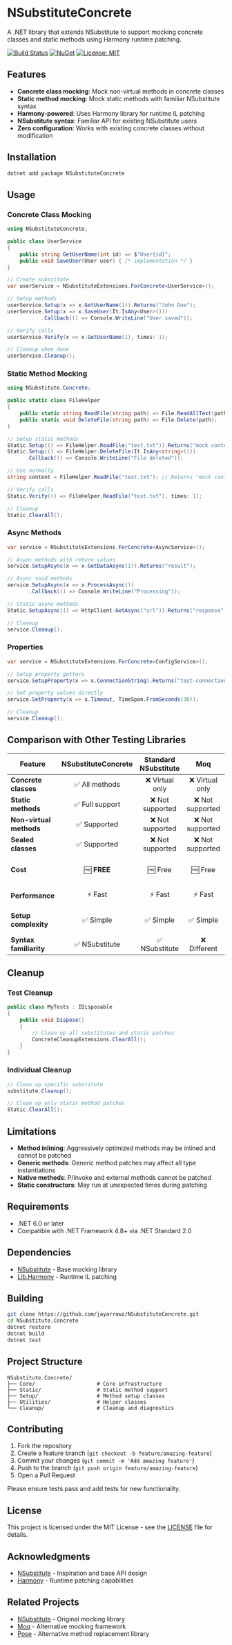 # NSubstituteConcrete

A .NET library that extends NSubstitute to support mocking concrete classes and static methods using Harmony runtime patching.

[![Build Status](https://github.com/jayarrowz/NSubstituteConcrete/workflows/CI/badge.svg)](https://github.com/jayarrowz/NSubstituteConcrete/actions)
[![NuGet](https://img.shields.io/nuget/v/NSubstituteConcrete.svg)](https://www.nuget.org/packages/NSubstituteConcrete)
[![License: MIT](https://img.shields.io/badge/License-MIT-yellow.svg)](https://opensource.org/licenses/MIT)

## Features

- **Concrete class mocking**: Mock non-virtual methods in concrete classes
- **Static method mocking**: Mock static methods with familiar NSubstitute syntax
- **Harmony-powered**: Uses Harmony library for runtime IL patching
- **NSubstitute syntax**: Familiar API for existing NSubstitute users
- **Zero configuration**: Works with existing concrete classes without modification

## Installation

```bash
dotnet add package NSubstituteConcrete
```

## Usage

### Concrete Class Mocking

```csharp
using NSubstituteConcrete;

public class UserService
{
    public string GetUserName(int id) => $"User{id}";
    public void SaveUser(User user) { /* implementation */ }
}

// Create substitute
var userService = NSubstituteExtensions.ForConcrete<UserService>();

// Setup methods
userService.Setup(x => x.GetUserName(1)).Returns("John Doe");
userService.Setup(x => x.SaveUser(It.IsAny<User>()))
           .Callback(() => Console.WriteLine("User saved"));

// Verify calls
userService.Verify(x => x.GetUserName(1), times: 1);

// Cleanup when done
userService.Cleanup();
```

### Static Method Mocking

```csharp
using NSubstitute.Concrete;

public static class FileHelper
{
    public static string ReadFile(string path) => File.ReadAllText(path);
    public static void DeleteFile(string path) => File.Delete(path);
}

// Setup static methods
Static.Setup(() => FileHelper.ReadFile("test.txt")).Returns("mock content");
Static.Setup(() => FileHelper.DeleteFile(It.IsAny<string>()))
      .Callback(() => Console.WriteLine("File deleted"));

// Use normally
string content = FileHelper.ReadFile("test.txt"); // Returns "mock content"

// Verify calls
Static.Verify(() => FileHelper.ReadFile("test.txt"), times: 1);

// Cleanup
Static.ClearAll();
```

### Async Methods

```csharp
var service = NSubstituteExtensions.ForConcrete<AsyncService>();

// Async methods with return values
service.SetupAsync(x => x.GetDataAsync(1)).Returns("result");

// Async void methods  
service.SetupAsync(x => x.ProcessAsync())
       .Callback(() => Console.WriteLine("Processing"));

// Static async methods
Static.SetupAsync(() => HttpClient.GetAsync("url")).Returns("response");

// Cleanup
service.Cleanup();
```

### Properties

```csharp
var service = NSubstituteExtensions.ForConcrete<ConfigService>();

// Setup property getters
service.SetupProperty(x => x.ConnectionString).Returns("test-connection");

// Set property values directly
service.SetProperty(x => x.Timeout, TimeSpan.FromSeconds(30));

// Cleanup
service.Cleanup();
```

## Comparison with Other Testing Libraries

| Feature | NSubstituteConcrete | Standard NSubstitute | Moq | TypeMock Isolator | Microsoft Fakes |
|---------|:-------------------:|:-------------------:|:---:|:----------------:|:---------------:|
| **Concrete classes** | ✅ All methods | ❌ Virtual only | ❌ Virtual only | ✅ All methods | ✅ All methods |
| **Static methods** | ✅ Full support | ❌ Not supported | ❌ Not supported | ✅ Full support | ✅ Full support |
| **Non-virtual methods** | ✅ Supported | ❌ Not supported | ❌ Not supported | ✅ Supported | ✅ Supported |
| **Sealed classes** | ✅ Supported | ❌ Not supported | ❌ Not supported | ✅ Supported | ✅ Supported |
| **Cost** | 🆓 **FREE** | 🆓 Free | 🆓 Free | 💰 ~$1,000+/license | 💰 VS Enterprise required |
| **Performance** | ⚡ Fast | ⚡ Fast | ⚡ Fast | ⚠️ Slower (profiler) | ⚠️ Slower (shims) |
| **Setup complexity** | ✅ Simple | ✅ Simple | ✅ Simple | ⚠️ Complex setup | ⚠️ Complex setup |
| **Syntax familiarity** | ✅ NSubstitute | ✅ NSubstitute | ❌ Different | ❌ Different | ❌ Different |

## Cleanup

### Test Cleanup
```csharp
public class MyTests : IDisposable
{
    public void Dispose()
    {
        // Clean up all substitutes and static patches
        ConcreteCleanupExtensions.ClearAll();
    }
}
```

### Individual Cleanup
```csharp
// Clean up specific substitute
substitute.Cleanup();

// Clean up only static method patches
Static.ClearAll();
```

## Limitations

- **Method inlining**: Aggressively optimized methods may be inlined and cannot be patched
- **Generic methods**: Generic method patches may affect all type instantiations
- **Native methods**: P/Invoke and external methods cannot be patched
- **Static constructors**: May run at unexpected times during patching

## Requirements

- .NET 6.0 or later
- Compatible with .NET Framework 4.8+ via .NET Standard 2.0

## Dependencies

- [NSubstitute](https://github.com/nsubstitute/NSubstitute) - Base mocking library
- [Lib.Harmony](https://github.com/pardeike/Harmony) - Runtime IL patching

## Building

```bash
git clone https://github.com/jayarrowz/NSubstituteConcrete.git
cd NSubstitute.Concrete
dotnet restore
dotnet build
dotnet test
```

## Project Structure

```
NSubstitute.Concrete/
├── Core/                    # Core infrastructure
├── Static/                  # Static method support  
├── Setup/                   # Method setup classes
├── Utilities/               # Helper classes
└── Cleanup/                 # Cleanup and diagnostics
```

## Contributing

1. Fork the repository
2. Create a feature branch (`git checkout -b feature/amazing-feature`)
3. Commit your changes (`git commit -m 'Add amazing feature'`)
4. Push to the branch (`git push origin feature/amazing-feature`)
5. Open a Pull Request

Please ensure tests pass and add tests for new functionality.

## License

This project is licensed under the MIT License - see the [LICENSE](LICENSE) file for details.

## Acknowledgments

- [NSubstitute](https://nsubstitute.github.io/) - Inspiration and base API design
- [Harmony](https://github.com/pardeike/Harmony) - Runtime patching capabilities

## Related Projects

- [NSubstitute](https://github.com/nsubstitute/NSubstitute) - Original mocking library
- [Moq](https://github.com/moq/moq4) - Alternative mocking framework
- [Pose](https://github.com/tonerdo/pose) - Alternative method replacement library
